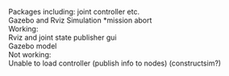 Packages including: joint controller etc. <br/>
Gazebo and Rviz Simulation *mission abort <br/>
Working: <br/>
Rviz and joint state publisher gui <br/>
Gazebo model<br/>
Not working: <br/>
Unable to load controller (publish info to nodes) (constructsim?) <br/>
